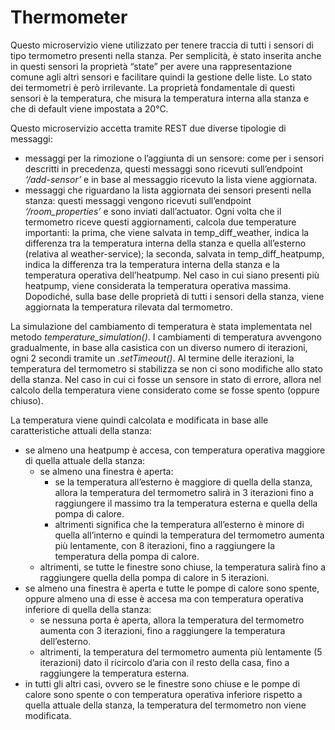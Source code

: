 # Thermometer 

Questo microservizio viene utilizzato per tenere traccia di tutti i sensori di tipo termometro presenti nella stanza. Per semplicità, è stato inserita anche in questi sensori la proprietà “state” per avere una rappresentazione comune agli altri sensori e facilitare quindi la gestione delle liste. Lo stato dei termometri è però irrilevante. La proprietà fondamentale di questi sensori è la temperatura, che misura la temperatura interna alla stanza e che di default viene impostata a 20°C. 

Questo microservizio accetta tramite REST due diverse tipologie di messaggi: 
* messaggi per la rimozione o l’aggiunta di un sensore: come per i sensori descritti in precedenza, questi messaggi sono ricevuti sull’endpoint *‘/add-sensor’* e in base al messaggio ricevuto la lista viene aggiornata.
* messaggi che riguardano la lista aggiornata dei sensori presenti nella stanza: questi messaggi vengono ricevuti sull’endpoint *‘/room_properties’* e sono inviati dall’actuator. Ogni volta che il termometro riceve questi aggiornamenti, calcola due temperature importanti: la prima, che viene salvata in temp_diff_weather, indica la differenza tra la temperatura interna della stanza e quella all’esterno (relativa al weather-service); la seconda, salvata in temp_diff_heatpump, indica la differenza tra la temperatura interna della stanza e la temperatura operativa dell’heatpump. Nel caso in cui siano presenti più heatpump, viene considerata la temperatura operativa massima. Dopodiché, sulla base delle proprietà di tutti i sensori della stanza, viene aggiornata la temperatura rilevata dal termometro.

La simulazione del cambiamento di temperatura è stata implementata nel metodo *temperature_simulation()*. I cambiamenti di temperatura avvengono gradualmente, in base alla casistica con un diverso numero di iterazioni, ogni 2 secondi tramite un *.setTimeout()*. Al termine delle iterazioni, la temperatura del termometro si stabilizza se non ci sono modifiche allo stato della stanza. Nel caso in cui ci fosse un sensore in stato di errore, allora nel calcolo della temperatura viene considerato come se fosse spento (oppure chiuso). 

La temperatura viene quindi calcolata e modificata in base alle caratteristiche attuali della stanza:
* se almeno una heatpump è accesa, con temperatura operativa maggiore di quella attuale della stanza:
  * se almeno una finestra è aperta:
    * se la temperatura all’esterno è maggiore di quella della stanza, allora la temperatura del termometro salirà in 3 iterazioni fino a raggiungere il massimo tra la temperatura esterna e quella della pompa di calore. 
    * altrimenti significa che la temperatura all’esterno è minore di quella all’interno e quindi la temperatura del termometro aumenta più lentamente, con 8 iterazioni, fino a raggiungere la temperatura della pompa di calore.
  * altrimenti, se tutte le finestre sono chiuse, la temperatura salirà fino a raggiungere quella della pompa di calore in 5 iterazioni.
* se almeno una finestra è aperta e tutte le pompe di calore sono spente, oppure almeno una di esse è accesa ma con temperatura operativa inferiore di quella della stanza:
  * se nessuna porta è aperta, allora la temperatura del termometro aumenta con 3 iterazioni, fino a raggiungere la temperatura dell’esterno.
  * altrimenti, la temperatura del termometro aumenta più lentamente (5 iterazioni) dato il ricircolo d’aria con il resto della casa, fino a raggiungere la temperatura esterna.
* in tutti gli altri casi, ovvero se le finestre sono chiuse e le pompe di calore sono spente o con temperatura operativa inferiore rispetto a quella attuale della stanza, la temperatura del termometro non viene modificata. 
